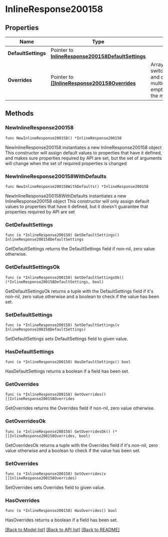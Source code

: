 # InlineResponse200158

## Properties

Name | Type | Description | Notes
------------ | ------------- | ------------- | -------------
**DefaultSettings** | Pointer to [**InlineResponse200158DefaultSettings**](InlineResponse200158DefaultSettings.md) |  | [optional] 
**Overrides** | Pointer to [**[]InlineResponse200158Overrides**](InlineResponse200158Overrides.md) | Array of paired switches/stacks/profiles and corresponding multicast settings.       An empty array will clear the multicast settings. | [optional] 

## Methods

### NewInlineResponse200158

`func NewInlineResponse200158() *InlineResponse200158`

NewInlineResponse200158 instantiates a new InlineResponse200158 object
This constructor will assign default values to properties that have it defined,
and makes sure properties required by API are set, but the set of arguments
will change when the set of required properties is changed

### NewInlineResponse200158WithDefaults

`func NewInlineResponse200158WithDefaults() *InlineResponse200158`

NewInlineResponse200158WithDefaults instantiates a new InlineResponse200158 object
This constructor will only assign default values to properties that have it defined,
but it doesn't guarantee that properties required by API are set

### GetDefaultSettings

`func (o *InlineResponse200158) GetDefaultSettings() InlineResponse200158DefaultSettings`

GetDefaultSettings returns the DefaultSettings field if non-nil, zero value otherwise.

### GetDefaultSettingsOk

`func (o *InlineResponse200158) GetDefaultSettingsOk() (*InlineResponse200158DefaultSettings, bool)`

GetDefaultSettingsOk returns a tuple with the DefaultSettings field if it's non-nil, zero value otherwise
and a boolean to check if the value has been set.

### SetDefaultSettings

`func (o *InlineResponse200158) SetDefaultSettings(v InlineResponse200158DefaultSettings)`

SetDefaultSettings sets DefaultSettings field to given value.

### HasDefaultSettings

`func (o *InlineResponse200158) HasDefaultSettings() bool`

HasDefaultSettings returns a boolean if a field has been set.

### GetOverrides

`func (o *InlineResponse200158) GetOverrides() []InlineResponse200158Overrides`

GetOverrides returns the Overrides field if non-nil, zero value otherwise.

### GetOverridesOk

`func (o *InlineResponse200158) GetOverridesOk() (*[]InlineResponse200158Overrides, bool)`

GetOverridesOk returns a tuple with the Overrides field if it's non-nil, zero value otherwise
and a boolean to check if the value has been set.

### SetOverrides

`func (o *InlineResponse200158) SetOverrides(v []InlineResponse200158Overrides)`

SetOverrides sets Overrides field to given value.

### HasOverrides

`func (o *InlineResponse200158) HasOverrides() bool`

HasOverrides returns a boolean if a field has been set.


[[Back to Model list]](../README.md#documentation-for-models) [[Back to API list]](../README.md#documentation-for-api-endpoints) [[Back to README]](../README.md)


